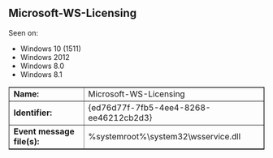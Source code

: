 ## Microsoft-WS-Licensing

Seen on:
* Windows 10 (1511)
* Windows 2012
* Windows 8.0
* Windows 8.1

<table border="1" class="docutils">
  <tbody>
    <tr>
      <td><b>Name:</b></td>
      <td>Microsoft-WS-Licensing</td>
    </tr>
    <tr>
      <td><b>Identifier:</b></td>
      <td>{ed76d77f-7fb5-4ee4-8268-ee46212cb2d3}</td>
    </tr>
    <tr>
      <td><b>Event message file(s):</b></td>
      <td>%systemroot%\system32\wsservice.dll</td>
    </tr>
  </tbody>
</table>

&nbsp;

